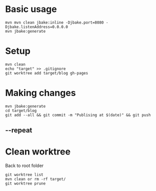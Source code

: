 # Basic usage

    mvn mvn clean jbake:inline -Djbake.port=8080 -Djbake.listenAddress=0.0.0.0  
    mvn jbake:generate  

# Setup 

    mvn clean  
    echo "target" >> .gitignore  
    git worktree add target/blog gh-pages  

# Making changes

    mvn jbake:generate
    cd target/blog
    git add --all && git commit -m "Publising at $(date)" && git push

## --repeat

# Clean worktree

Back to root folder

    git worktree list
    mvn clean or rm -rf target/
    git worktree prune

